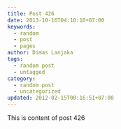 ```yaml
---
title: Post 426
date: 2013-10-16T04:10:10+07:00
keywords:
  - random
  - post
  - pages
author: Dimas Lanjaka
tags:
  - random post
  - untagged
category:
  - random post
  - uncategorized
updated: 2012-02-15T00:16:51+07:00
---
```

This is content of post 426